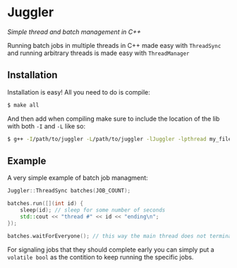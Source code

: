 # Juggler
*Simple thread and batch management in C++*

Running batch jobs in multiple threads in C++ made easy with `ThreadSync` and running arbitrary threads is made easy with `ThreadManager`

## Installation
Installation is easy! All you need to do is compile:
```bash
$ make all
```
And then add when compiling make sure to include the location of the lib with both `-I` and `-L` like so:
```bash
$ g++ -I/path/to/juggler -L/path/to/juggler -lJuggler -lpthread my_files.cpp ... -o ...
```
## Example
A very simple example of batch job managment:
```C++
Juggler::ThreadSync batches(JOB_COUNT);

batches.run([](int id) {
	sleep(id); // sleep for some number of seconds
	std::cout << "thread #" << id << "ending\n";
});

batches.waitForEveryone(); // this way the main thread does not terminate the program before the child threads are done running.
```
For signaling jobs that they should complete early you can simply put a `volatile bool` as the contition to keep running the specific jobs.